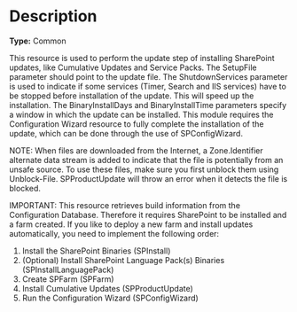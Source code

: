 # Description

**Type:** Common

This resource is used to perform the update step of installing SharePoint
updates, like Cumulative Updates and Service Packs. The SetupFile parameter
should point to the update file. The ShutdownServices parameter is used to
indicate if some services (Timer, Search and IIS services) have to be stopped
before installation of the update. This will speed up the installation. The
BinaryInstallDays and BinaryInstallTime parameters specify a window in which
the update can be installed. This module requires the Configuration Wizard
resource to fully complete the installation of the update, which can be done
through the use of SPConfigWizard.

NOTE:
When files are downloaded from the Internet, a Zone.Identifier alternate data
stream is added to indicate that the file is potentially from an unsafe source.
To use these files, make sure you first unblock them using Unblock-File.
SPProductUpdate will throw an error when it detects the file is blocked.

IMPORTANT:
This resource retrieves build information from the Configuration Database.
Therefore it requires SharePoint to be installed and a farm created. If you
like to deploy a new farm and install updates automatically, you need to
implement the following order:

1. Install the SharePoint Binaries (SPInstall)
2. (Optional) Install SharePoint Language Pack(s) Binaries
   (SPInstallLanguagePack)
3. Create SPFarm (SPFarm)
4. Install Cumulative Updates (SPProductUpdate)
5. Run the Configuration Wizard (SPConfigWizard)
